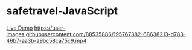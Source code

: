 # safetravel-JavaScript
[Live Demo](http://safetravelkashmir.in/)
https://user-images.githubusercontent.com/88535886/195767382-68638213-d783-46b7-aa3b-a9bc58ca75c9.mp4
